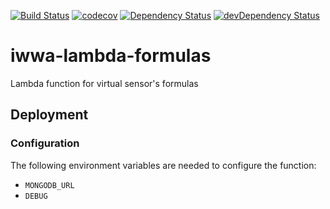 [![Build Status](https://travis-ci.org/innowatio/iwwa-lambda-formulas.svg?branch=master)](https://travis-ci.org/innowatio/iwwa-lambda-formulas)
[![codecov](https://codecov.io/gh/innowatio/iwwa-lambda-formulas/branch/master/graph/badge.svg)](https://codecov.io/gh/innowatio/iwwa-lambda-formulas)
[![Dependency Status](https://david-dm.org/innowatio/iwwa-lambda-formulas.svg)](https://david-dm.org/innowatio/iwwa-lambda-formulas)
[![devDependency Status](https://david-dm.org/innowatio/iwwa-lambda-formulas/dev-status.svg)](https://david-dm.org/innowatio/iwwa-lambda-formulas#info=devDependencies)


# iwwa-lambda-formulas

Lambda function for virtual sensor's formulas


## Deployment

### Configuration

The following environment variables are needed to configure the function:

- `MONGODB_URL`
- `DEBUG`